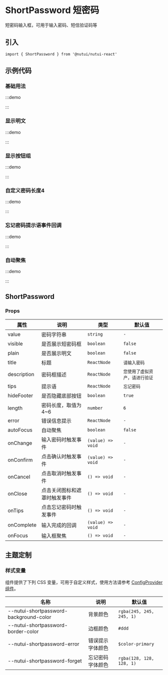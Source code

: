 # ShortPassword 短密码

短密码输入框，可用于输入密码、短信验证码等

## 引入

```tsx
import { ShortPassword } from '@nutui/nutui-react'
```

## 示例代码

### 基础用法

:::demo

<CodeBlock src='h5/demo1.tsx'></CodeBlock>

:::

### 显示明文

:::demo

<CodeBlock src='h5/demo2.tsx'></CodeBlock>

:::

### 显示按钮组

:::demo

<CodeBlock src='h5/demo3.tsx'></CodeBlock>

:::

### 自定义密码长度4

:::demo

<CodeBlock src='h5/demo4.tsx'></CodeBlock>

:::

### 忘记密码提示语事件回调

:::demo

<CodeBlock src='h5/demo5.tsx'></CodeBlock>

:::

### 自动聚焦

:::demo

<CodeBlock src='h5/demo6.tsx'></CodeBlock>

:::

## ShortPassword

### Props

| 属性 | 说明 | 类型 | 默认值 |
| --- | --- | --- | --- |
| value | 密码字符串 | `string` | `-` |
| visible | 是否展示短密码框 | `boolean` | `false` |
| plain | 是否展示明文 | `boolean` | `false` |
| title | 标题 | `ReactNode` | `请输入密码` |
| description | 密码框描述 | `ReactNode` | `您使用了虚拟资产，请进行验证` |
| tips | 提示语 | `ReactNode` | `忘记密码` |
| hideFooter | 是否隐藏底部按钮 | `boolean` | `true` |
| length | 密码长度，取值为4~6 | `number` | `6` |
| error | 错误信息提示 | `ReactNode` | `-` |
| autoFocus | 自动聚焦 | `boolean` | `false` |
| onChange | 输入密码时触发事件 | `(value) => void` | `-` |
| onConfirm | 点击确认时触发事件 | `(value) => void` | `-` |
| onCancel | 点击取消时触发事件 | `() => void` | `-` |
| onClose | 点击关闭图标和遮罩时触发事件 | `() => void` | `-` |
| onTips | 点击忘记密码时触发事件 | `() => void` | `-` |
| onComplete | 输入完成的回调 | `(value) => void` | `-` |
| onFocus | 输入框聚焦 | `() => void` | `-` |

## 主题定制

### 样式变量

组件提供了下列 CSS 变量，可用于自定义样式，使用方法请参考 [ConfigProvider 组件](#/zh-CN/component/configprovider)。

| 名称 | 说明 | 默认值 |
| --- | --- | --- |
| \--nutui-shortpassword-background-color | 背景颜色 | `rgba(245, 245, 245, 1)` |
| \--nutui-shortpassword-border-color | 边框颜色 | `#ddd` |
| \--nutui-shortpassword-error | 错误提示字体颜色 | `$color-primary` |
| \--nutui-shortpassword-forget | 忘记密码字体颜色 | `rgba(128, 128, 128, 1)` |
